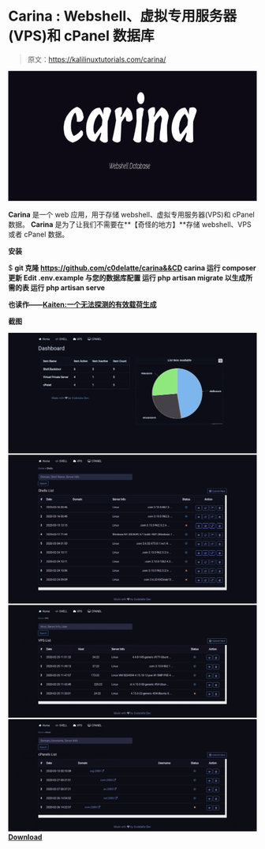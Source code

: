 # Carina : Webshell、虚拟专用服务器(VPS)和 cPanel 数据库

> 原文：<https://kalilinuxtutorials.com/carina/>

[![Carina : Webshell, Virtual Private Server (VPS) & cPanel Database](img//4bf4bcb1f75559bbdbae2216a2da3b82.png "Carina : Webshell, Virtual Private Server (VPS) & cPanel Database")](https://1.bp.blogspot.com/-QOMTirK38ds/XsjbSFSBLYI/AAAAAAAAGdM/r-FCx3MHxpgKU8auC_2vKPQQIKOeg1DkwCLcBGAsYHQ/s1600/Carina%25281%2529.png)

**Carina** 是一个 web 应用，用于存储 webshell、虚拟专用服务器(VPS)和 cPanel 数据。 **Carina** 是为了让我们不需要在**【奇怪的地方】**存储 webshell、VPS 或者 cPanel 数据。

**安装**

$ **git 克隆 https://github.com/c0delatte/carina&&CD carina
运行 composer 更新
Edit .env.example 与您的数据库配置
运行 php artisan migrate 以生成所需的表
运行 php artisan serve**

**也读作——[Kaiten:一个无法探测的有效载荷生成](https://kalilinuxtutorials.com/kaiten/)**

**截图**

![](img//6cb209f1a765d8cfbe931a0a68ce882c.png)![](img//713236f32657e96c939b6ecff1208d3a.png)![](img//a381a86547764578abd5a9d8d75b94d6.png)![](img//3e5a02d69e49d90958fb7881bf566985.png)[**Download**](https://github.com/c0delatte/carina)